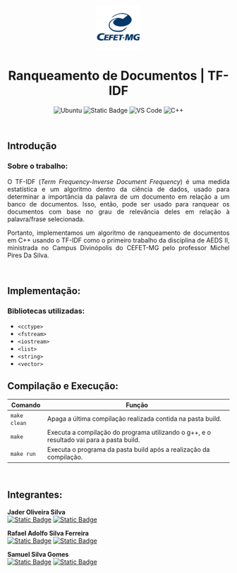 <p align="center"> 
  <img src="assets/image.png" alt="CEFET-MG" width="100px" height="100px">
</p>


<h1 align="center" font-size="200em"><b>Ranqueamento de Documentos | TF-IDF</b></h1>


<div align="center">

![Ubuntu](https://img.shields.io/badge/ubuntu-orange?style=for-the-badge&logo=ubuntu&logoColor=white)
![Static Badge](https://img.shields.io/badge/makefile-orangered?style=for-the-badge&logoColor=white)
![VS Code](https://img.shields.io/badge/vs%20code-royalblue?style=for-the-badge&logoColor=white)
![C++](https://img.shields.io/badge/C%2B%2B-blue?style=for-the-badge&logo=c%2B%2B&logoColor=white)


</div>

<br>

## Introdução

### Sobre o trabalho:
<p align="justify">
O TF-IDF (<i>Term Frequency-Inverse Document Frequency</i>) é uma medida estatística e um algoritmo dentro da ciência de dados, usado para determinar a importância da palavra de um documento em relação a um banco de documentos. Isso, então, pode ser usado para ranquear os documentos com base no grau de relevância deles em relação à palavra/frase selecionada.
</p>

<p align="justify">
Portanto, implementamos um algoritmo de ranqueamento de documentos em C++ usando o TF-IDF como o primeiro trabalho da disciplina de AEDS II, ministrada no Campus Divinópolis do CEFET-MG pelo professor Michel Pires Da Silva.
</p>

<br>

## Implementação:

### Bibliotecas utilizadas:
- `<cctype>`
- `<fstream>`
- `<iostream>`
- `<list>`
- `<string>`
- `<vector>`

## Compilação e Execução:

| Comando                |  Função                                                                                           |                     
  | -----------------------| ------------------------------------------------------------------------------------------------- |
  |  `make clean`          | Apaga a última compilação realizada contida na pasta build.                                       |
  |  `make`                | Executa a compilação do programa utilizando o g++, e o resultado vai para a pasta build.          |
  |  `make run`            | Executa o programa da pasta build após a realização da compilação.                                |


<br>

## Integrantes:

**Jader Oliveira Silva**  
[![Static Badge](https://img.shields.io/badge/%7C%200livas-black?style=flat-square&logo=github)](https://github.com/0livas)
[![Static Badge](https://img.shields.io/badge/%7C%20jaderoliveira28%40gmail.com%20%20-black?style=flat-square&logo=gmail)](mailto:jaderoliveira28@gmail.com)

**Rafael Adolfo Silva Ferreira**  
[![Static Badge](https://img.shields.io/badge/%7C%20Radsfer-black?style=flat-square&logo=github)](https://github.com/Radsfer)
[![Static Badge](https://img.shields.io/badge/%7C%20rafael.ferreira11.98%40gmail.com%20-black?style=flat-square&logo=gmail)](mailto:rafael.ferreira11.98@gmail.com )

**Samuel Silva Gomes**  
[![Static Badge](https://img.shields.io/badge/%7C%20samuelsilvg-black?style=flat-square&logo=github)](https://github.com/samuelsilvg)
[![Static Badge](https://img.shields.io/badge/%7C%20silvagomes881%40gmail.com%20-black?style=flat-square&logo=gmail)](mailto:silvagomes881@gmail.com)
